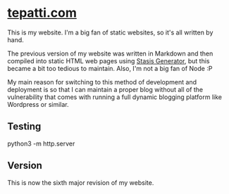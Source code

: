 # [tepatti.com](http://tepatti.com)
This is my website. I'm a big fan of static websites, so it's all written by hand.

The previous version of my website was written in Markdown and then compiled into static HTML web pages using [Stasis Generator](https://github.com/Gioni06/stasis-generator), but this became a bit too tedious to maintain. Also, I'm not a big fan of Node :P

My main reason for switching to this method of development and deployment is so that I can maintain a proper blog without all of the vulnerability that comes with running a full dynamic blogging platform like Wordpress or similar.

## Testing

python3 -m http.server

## Version

This is now the sixth major revision of my website.
